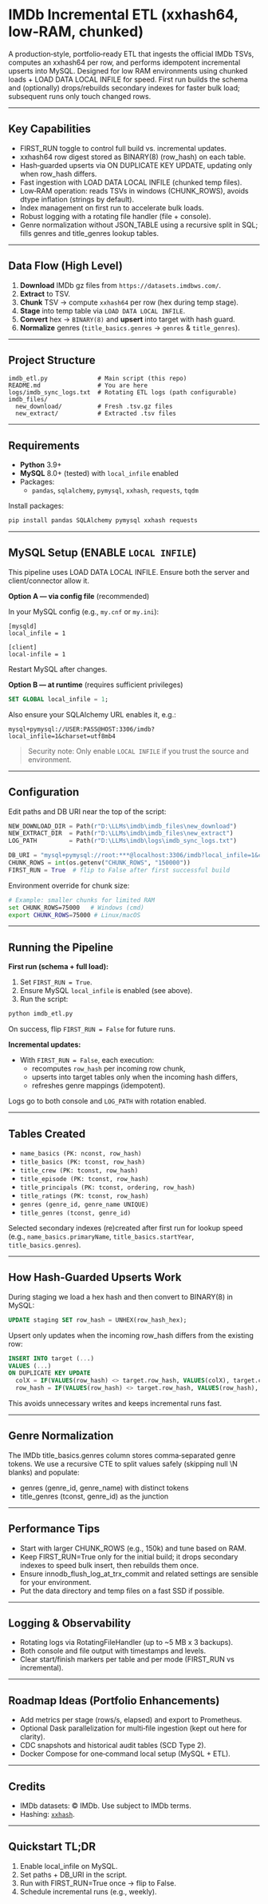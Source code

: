 # IMDb Incremental ETL (xxhash64, low‑RAM, chunked)

A production‑style, portfolio‑ready ETL that ingests the official IMDb TSVs, computes an xxhash64 per row, and performs idempotent incremental upserts into MySQL. Designed for low RAM environments using chunked loads + LOAD DATA LOCAL INFILE for speed. First run builds the schema and (optionally) drops/rebuilds secondary indexes for faster bulk load; subsequent runs only touch changed rows.

---

## Key Capabilities

- FIRST_RUN toggle to control full build vs. incremental updates.
- xxhash64 row digest stored as BINARY(8) (row_hash) on each table.
- Hash‑guarded upserts via ON DUPLICATE KEY UPDATE, updating only when row_hash differs.
- Fast ingestion with LOAD DATA LOCAL INFILE (chunked temp files).
- Low‑RAM operation: reads TSVs in windows (CHUNK_ROWS), avoids dtype inflation (strings by default).
- Index management on first run to accelerate bulk loads.
- Robust logging with a rotating file handler (file + console).
- Genre normalization without JSON_TABLE using a recursive split in SQL; fills genres and title_genres lookup tables.

---

## Data Flow (High Level)

1. **Download** IMDb gz files from `https://datasets.imdbws.com/`.
2. **Extract** to TSV.
3. **Chunk** TSV → compute `xxhash64` per row (hex during temp stage).
4. **Stage** into temp table via `LOAD DATA LOCAL INFILE`.
5. **Convert** hex → `BINARY(8)` and **upsert** into target with hash guard.
6. **Normalize** genres (`title_basics.genres` → `genres` & `title_genres`).

---

## Project Structure

```
imdb_etl.py              # Main script (this repo)
README.md                # You are here
logs/imdb_sync_logs.txt  # Rotating ETL logs (path configurable)
imdb_files/
  new_download/          # Fresh .tsv.gz files
  new_extract/           # Extracted .tsv files
```

---

## Requirements

- **Python** 3.9+
- **MySQL** 8.0+ (tested) with `local_infile` enabled
- Packages:
  - `pandas`, `sqlalchemy`, `pymysql`, `xxhash`, `requests`, `tqdm`

Install packages:

```bash
pip install pandas SQLAlchemy pymysql xxhash requests
```

---

## MySQL Setup (ENABLE `LOCAL INFILE`)

This pipeline uses LOAD DATA LOCAL INFILE. Ensure both the server and client/connector allow it.

**Option A — via config file** (recommended)

In your MySQL config (e.g., `my.cnf` or `my.ini`):

```
[mysqld]
local_infile = 1

[client]
local-infile = 1
```

Restart MySQL after changes.

**Option B — at runtime** (requires sufficient privileges)

```sql
SET GLOBAL local_infile = 1;
```

Also ensure your SQLAlchemy URL enables it, e.g.:

```
mysql+pymysql://USER:PASS@HOST:3306/imdb?local_infile=1&charset=utf8mb4
```

> Security note: Only enable `LOCAL INFILE` if you trust the source and environment.

---

## Configuration

Edit paths and DB URI near the top of the script:

```python
NEW_DOWNLOAD_DIR = Path(r"D:\LLMs\imdb\imdb_files\new_download")
NEW_EXTRACT_DIR  = Path(r"D:\LLMs\imdb\imdb_files\new_extract")
LOG_PATH         = Path(r"D:\LLMs\imdb\logs\imdb_sync_logs.txt")

DB_URI = "mysql+pymysql://root:***@localhost:3306/imdb?local_infile=1&charset=utf8mb4"
CHUNK_ROWS = int(os.getenv("CHUNK_ROWS", "150000"))
FIRST_RUN = True  # flip to False after first successful build
```

Environment override for chunk size:

```bash
# Example: smaller chunks for limited RAM
set CHUNK_ROWS=75000   # Windows (cmd)
export CHUNK_ROWS=75000 # Linux/macOS
```

---

## Running the Pipeline

**First run (schema + full load):**

1. Set `FIRST_RUN = True`.
2. Ensure MySQL `local_infile` is enabled (see above).
3. Run the script:

```bash
python imdb_etl.py
```

On success, flip `FIRST_RUN = False` for future runs.

**Incremental updates:**

- With `FIRST_RUN = False`, each execution:
  - recomputes `row_hash` per incoming row chunk,
  - upserts into target tables only when the incoming hash differs,
  - refreshes genre mappings (idempotent).

Logs go to both console and `LOG_PATH` with rotation enabled.

---

## Tables Created

- `name_basics (PK: nconst, row_hash)`
- `title_basics (PK: tconst, row_hash)`
- `title_crew (PK: tconst, row_hash)`
- `title_episode (PK: tconst, row_hash)`
- `title_principals (PK: tconst, ordering, row_hash)`
- `title_ratings (PK: tconst, row_hash)`
- `genres (genre_id, genre_name UNIQUE)`
- `title_genres (tconst, genre_id)`

Selected secondary indexes (re)created after first run for lookup speed (e.g., `name_basics.primaryName`, `title_basics.startYear`, `title_basics.genres`).

---

## How Hash‑Guarded Upserts Work

During staging we load a hex hash and then convert to BINARY(8) in MySQL:

```sql
UPDATE staging SET row_hash = UNHEX(row_hash_hex);
```

Upsert only updates when the incoming row_hash differs from the existing row:

```sql
INSERT INTO target (...)
VALUES (...)
ON DUPLICATE KEY UPDATE
  colX = IF(VALUES(row_hash) <> target.row_hash, VALUES(colX), target.colX),
  row_hash = IF(VALUES(row_hash) <> target.row_hash, VALUES(row_hash), target.row_hash);
```

This avoids unnecessary writes and keeps incremental runs fast.

---

## Genre Normalization

The IMDb title_basics.genres column stores comma‑separated genre tokens. We use a recursive CTE to split values safely (skipping null \N blanks) and populate:

- genres (genre_id, genre_name) with distinct tokens
- title_genres (tconst, genre_id) as the junction

---

## Performance Tips

- Start with larger CHUNK_ROWS (e.g., 150k) and tune based on RAM.
- Keep FIRST_RUN=True only for the initial build; it drops secondary indexes to speed bulk insert, then rebuilds them once.
- Ensure innodb_flush_log_at_trx_commit and related settings are sensible for your environment.
- Put the data directory and temp files on a fast SSD if possible.

---

## Logging & Observability

- Rotating logs via RotatingFileHandler (up to ~5 MB x 3 backups).
- Both console and file output with timestamps and levels.
- Clear start/finish markers per table and per mode (FIRST_RUN vs incremental).

---

## Roadmap Ideas (Portfolio Enhancements)

- Add metrics per stage (rows/s, elapsed) and export to Prometheus.
- Optional Dask parallelization for multi‑file ingestion (kept out here for clarity).
- CDC snapshots and historical audit tables (SCD Type 2).
- Docker Compose for one‑command local setup (MySQL + ETL).

---

## Credits

- IMDb datasets: © IMDb. Use subject to IMDb terms.
- Hashing: [`xxhash`](https://cyan4973.github.io/xxHash/).

---

## Quickstart TL;DR

1) Enable local_infile on MySQL.  
2) Set paths + DB_URI in the script.  
3) Run with FIRST_RUN=True once → flip to False.  
4) Schedule incremental runs (e.g., weekly).


